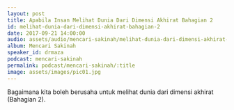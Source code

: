 ```yaml
---
layout: post
title: Apabila Insan Melihat Dunia Dari Dimensi Akhirat Bahagian 2
id: melihat-dunia-dari-dimensi-akhirat-bahagian-2
date: 2017-09-21 14:00:00
audio: assets/audio/mencari-sakinah/melihat-dunia-dari-dimensi-akhirat-bahagian-2.mp3
album: Mencari Sakinah
speaker_id: drmaza
podcast: mencari-sakinah
permalink: podcast/mencari-sakinah/:title
image: assets/images/pic01.jpg
---
```


Bagaimana kita boleh berusaha untuk melihat dunia dari dimensi akhirat (Bahagian 2). 
